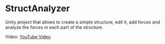 # StructAnalyzer
Unity project that allows to create a simple structure, edit it, add forces and analyze the forces in each part of the structure.

Video:
<a href="http://www.youtube.com/watch?feature=player_embedded&v=nT37uYFUpnU"
 width="240" height="180" border="10" /> YouTube Video </a>
